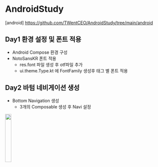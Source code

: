 # AndroidStudy
[android] https://github.com/TWentCEO/AndroidStudy/tree/main/android
## Day1 환경 설정 및 폰트 적용

* Android Compose 환경 구성
* NotoSansKR 폰트 적용
  * res.font 파일 생성 후 otf파일 추가
  * ui.theme.Type.kt 에 FontFamily 생성후 태그 별 폰트 적용

## Day2 바텀 네비게이션 생성

* Bottom Navigation 생성
  * 3개의 Composable 생성 후 Navi 설정

<img width="20%" src="https://user-images.githubusercontent.com/62507896/204801475-0d63d840-af66-40d6-8611-87ef3fadc9ac.gif"/>
